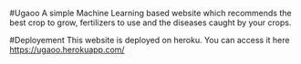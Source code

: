 #Ugaoo
A simple Machine Learning based website which recommends the best crop to grow, fertilizers to use and the diseases caught by your crops.

#Deployement
This website is deployed on heroku. You can access it here https://ugaoo.herokuapp.com/
